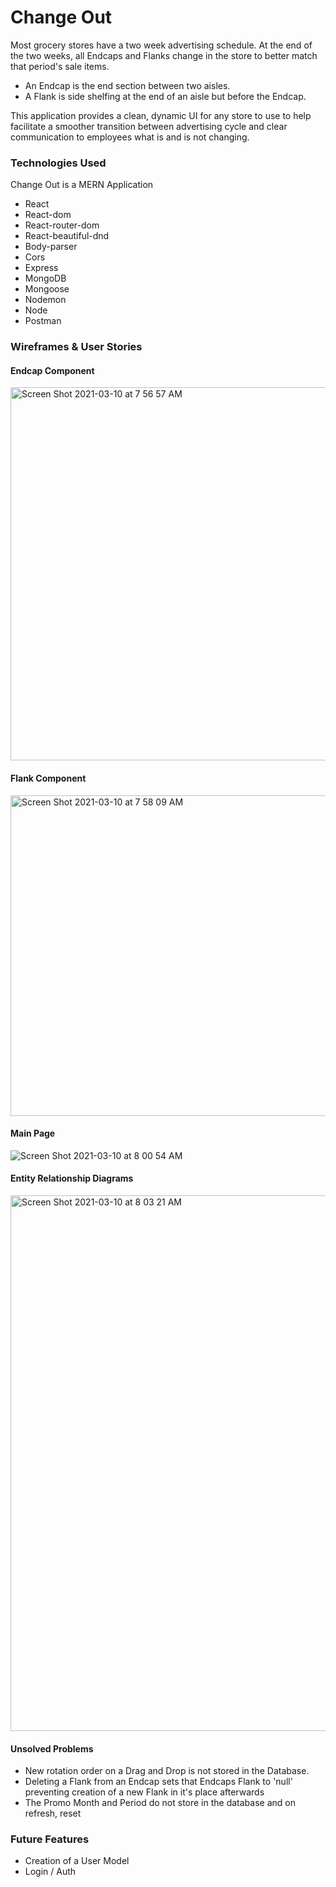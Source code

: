# Change Out
Most grocery stores have a two week advertising schedule. At the end of the two weeks, all Endcaps and Flanks change in the store to better match that period's sale items.
  - An Endcap is the end section between two aisles.
  - A Flank is side shelfing at the end of an aisle but before the Endcap.

This application provides a clean, dynamic UI for any store to use to help facilitate a smoother transition between advertising cycle and clear communication to employees what is and is not changing.

### Technologies Used
Change Out is a MERN Application
* React
* React-dom
* React-router-dom
* React-beautiful-dnd
* Body-parser
* Cors
* Express
* MongoDB
* Mongoose
* Nodemon
* Node
* Postman

### Wireframes & User Stories
#### Endcap Component
<img width="597" alt="Screen Shot 2021-03-10 at 7 56 57 AM" src="https://user-images.githubusercontent.com/26800130/110658044-32014480-8176-11eb-81c0-e79d9fa74aed.png">

#### Flank Component
<img width="513" alt="Screen Shot 2021-03-10 at 7 58 09 AM" src="https://user-images.githubusercontent.com/26800130/110658232-5d842f00-8176-11eb-85b3-f6a598074515.png">

#### Main Page
![Screen Shot 2021-03-10 at 8 00 54 AM](https://user-images.githubusercontent.com/26800130/110658678-bf449900-8176-11eb-98ed-a5e138a88e76.png)

#### Entity Relationship Diagrams
<img width="857" alt="Screen Shot 2021-03-10 at 8 03 21 AM" src="https://user-images.githubusercontent.com/26800130/110659063-177b9b00-8177-11eb-8989-8e87ee48aa93.png">

#### Unsolved Problems
* New rotation order on a Drag and Drop is not stored in the Database.
* Deleting a Flank from an Endcap sets that Endcaps Flank to 'null' preventing creation of a new Flank in it's place afterwards
* The Promo Month and Period do not store in the database and on refresh, reset

### Future Features
* Creation of a User Model
* Login / Auth
